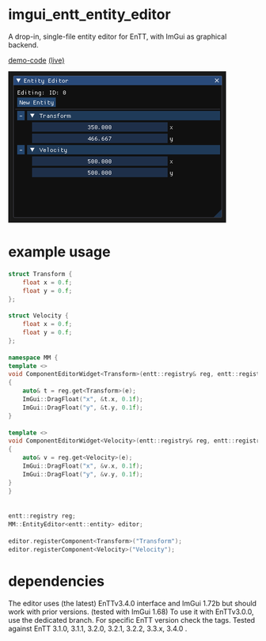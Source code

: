 # imgui_entt_entity_editor
A drop-in, single-file entity editor for EnTT, with ImGui as graphical backend.

[demo-code](https://github.com/Green-Sky/imgui_entt_entity_editor_demo) [(live)](http://scam.rocks/imgui_entt_entity_editor_demo/)

![screenshot](https://github.com/Green-Sky/imgui_entt_entity_editor_demo/blob/master/imgui_entt_entity_editor_screenshot0.png)

# example usage
```c++
struct Transform {
    float x = 0.f;
    float y = 0.f;
};

struct Velocity {
    float x = 0.f;
    float y = 0.f;
};

namespace MM {
template <>
void ComponentEditorWidget<Transform>(entt::registry& reg, entt::registry::entity_type e)
{
	auto& t = reg.get<Transform>(e);
	ImGui::DragFloat("x", &t.x, 0.1f);
	ImGui::DragFloat("y", &t.y, 0.1f);
}

template <>
void ComponentEditorWidget<Velocity>(entt::registry& reg, entt::registry::entity_type e)
{
	auto& v = reg.get<Velocity>(e);
	ImGui::DragFloat("x", &v.x, 0.1f);
	ImGui::DragFloat("y", &v.y, 0.1f);
}
}


entt::registry reg;
MM::EntityEditor<entt::entity> editor;

editor.registerComponent<Transform>("Transform");
editor.registerComponent<Velocity>("Velocity");
```

# dependencies
The editor uses (the latest) EnTTv3.4.0 interface and ImGui 1.72b but should work with prior versions. (tested with ImGui 1.68)
To use it with EnTTv3.0.0, use the dedicated branch.
For specific EnTT version check the tags.
Tested against EnTT 3.1.0, 3.1.1, 3.2.0, 3.2.1, 3.2.2, 3.3.x, 3.4.0 .

